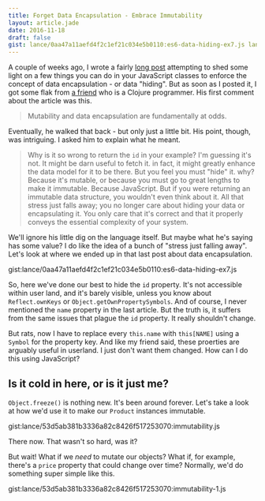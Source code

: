 ```yaml
---
title: Forget Data Encapsulation - Embrace Immutability
layout: article.jade
date: 2016-11-18
draft: false
gist: lance/0aa47a11aefd4f2c1ef21c034e5b0110:es6-data-hiding-ex7.js lance/53d5ab381b3336a82c8426f517253070:immutability.js lance/53d5ab381b3336a82c8426f517253070:immutability-1.js
---
```


A couple of weeks ago, I wrote a fairly [long post](/words/es6-data-hiding.html) attempting to shed some light on a few things you can do in your JavaScript classes to enforce the concept of data encapsulation - or data "hiding". But as soon as I posted it, I got some flak from [a friend](http://twitter.com/jcrossley3) who is a Clojure programmer. His first comment about the article was this.

> Mutability and data encapsulation are fundamentally at odds.

Eventually, he walked that back - but only just a little bit. His point, though, was intriguing. I asked him to explain what he meant.

<!-- More -->

> Why is it so wrong to return the `id` in your example? I'm guessing it's not. It might be darn useful to fetch it. in fact, it might greatly enhance the data model for it to be there. But you feel you must "hide" it. why? Because it's mutable, or because you must go to great lengths to make it immutable. Because JavaScript. But if you were returning an immutable data structure, you wouldn't even think about it. All that stress just falls away; you no longer care about hiding your data or encapsulating it. You only care that it's correct and that it properly conveys the essential complexity of your system.

We'll ignore his little dig on the language itself. But maybe what he's saying has some value? I do like the idea of a bunch of "stress just falling away". Let's look at where we ended up in that last post about data encapsulation.

gist:lance/0aa47a11aefd4f2c1ef21c034e5b0110:es6-data-hiding-ex7.js

So, here we've done our best to hide the `id` property. It's not accessible within user land, and it's barely visible, unless you know about `Reflect.ownKeys` or `Object.getOwnPropertySymbols`. And of course, I never mentioned the `name` property in the last article. But the truth is, it suffers from the same issues that plague the `id` property. It really shouldn't change.

But rats, now I have to replace every `this.name` with `this[NAME]` using a `Symbol` for the property key. And like my friend said, these proerties are arguably useful in userland. I just don't want them changed. How can I do this using JavaScript?

## Is it cold in here, or is it just me?
`Object.freeze()` is nothing new. It's been around forever. Let's take a look at how we'd use it to make our `Product` instances immutable.

gist:lance/53d5ab381b3336a82c8426f517253070:immutability.js

There now. That wasn't so hard, was it?

But wait! What if we _need_ to mutate our objects? What if, for example, there's a `price` property that could change over time? Normally, we'd do something super simple like this.

gist:lance/53d5ab381b3336a82c8426f517253070:immutability-1.js
